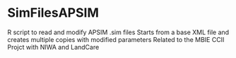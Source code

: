 # SimFilesAPSIM
R script to read and modify APSIM .sim files
Starts from a base XML file and creates multiple copies with modified parameters
Related to the MBIE CCII Projct with NIWA and LandCare
